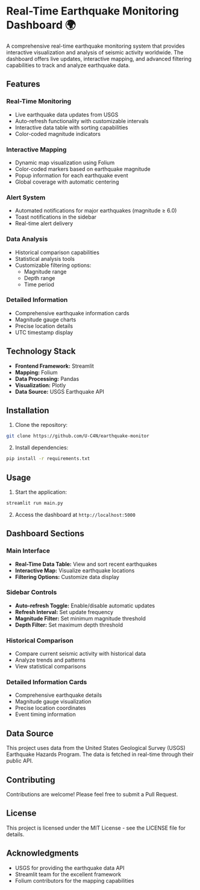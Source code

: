 # Real-Time Earthquake Monitoring Dashboard 🌍

A comprehensive real-time earthquake monitoring system that provides interactive visualization and analysis of seismic activity worldwide. The dashboard offers live updates, interactive mapping, and advanced filtering capabilities to track and analyze earthquake data.

## Features

### Real-Time Monitoring
- Live earthquake data updates from USGS
- Auto-refresh functionality with customizable intervals
- Interactive data table with sorting capabilities
- Color-coded magnitude indicators

### Interactive Mapping
- Dynamic map visualization using Folium
- Color-coded markers based on earthquake magnitude
- Popup information for each earthquake event
- Global coverage with automatic centering

### Alert System
- Automated notifications for major earthquakes (magnitude ≥ 6.0)
- Toast notifications in the sidebar
- Real-time alert delivery

### Data Analysis
- Historical comparison capabilities
- Statistical analysis tools
- Customizable filtering options:
  - Magnitude range
  - Depth range
  - Time period

### Detailed Information
- Comprehensive earthquake information cards
- Magnitude gauge charts
- Precise location details
- UTC timestamp display

## Technology Stack

- **Frontend Framework:** Streamlit
- **Mapping:** Folium
- **Data Processing:** Pandas
- **Visualization:** Plotly
- **Data Source:** USGS Earthquake API

## Installation

1. Clone the repository:
```bash
git clone https://github.com/U-C4N/earthquake-monitor
```

2. Install dependencies:
```bash
pip install -r requirements.txt
```

## Usage

1. Start the application:
```bash
streamlit run main.py
```

2. Access the dashboard at `http://localhost:5000`

## Dashboard Sections

### Main Interface
- **Real-Time Data Table:** View and sort recent earthquakes
- **Interactive Map:** Visualize earthquake locations
- **Filtering Options:** Customize data display

### Sidebar Controls
- **Auto-refresh Toggle:** Enable/disable automatic updates
- **Refresh Interval:** Set update frequency
- **Magnitude Filter:** Set minimum magnitude threshold
- **Depth Filter:** Set maximum depth threshold

### Historical Comparison
- Compare current seismic activity with historical data
- Analyze trends and patterns
- View statistical comparisons

### Detailed Information Cards
- Comprehensive earthquake details
- Magnitude gauge visualization
- Precise location coordinates
- Event timing information

## Data Source

This project uses data from the United States Geological Survey (USGS) Earthquake Hazards Program. The data is fetched in real-time through their public API.

## Contributing

Contributions are welcome! Please feel free to submit a Pull Request.

## License

This project is licensed under the MIT License - see the LICENSE file for details.

## Acknowledgments

- USGS for providing the earthquake data API
- Streamlit team for the excellent framework
- Folium contributors for the mapping capabilities
